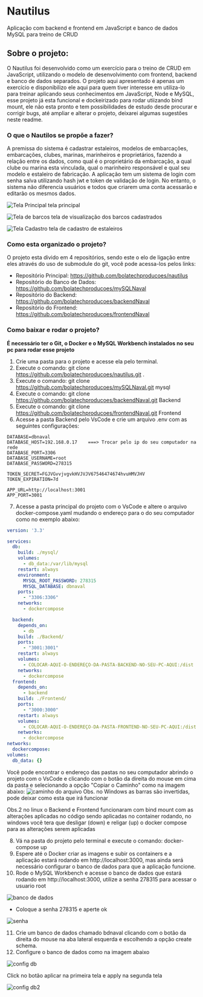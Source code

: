 # Nautilus
Aplicação com backend e frontend em JavaScript e banco de dados MySQL para treino de CRUD

## Sobre o projeto:
O Nautilus foi desenvolvido como um exercício para o treino de CRUD em JavaScript, utilizando o modelo de desenvolvimento com frontend, backend e banco de dados separados.
O projeto aqui apresentado é apenas um exercício e disponibilizo ele aqui para quem tiver interesse em utiliza-lo para treinar aplicando seus conhecimentos em JavaScript, Node e MySQL, esse projeto já esta funcional e dockeirizado para rodar utiizando bind mount, ele não esta pronto e tem possibilidades de estudo desde procurar e corrigir bugs, até ampliar e alterar o projeto, deixarei algumas sugestões neste readme.

### O que o Nautilos se propõe a fazer?
A premissa do sistema é cadastrar estaleiros, modelos de embarcações, embarcações, clubes, marinas, marinheiros e proprietários, fazendo a relação entre os dados, como qual é o proprietário da embarcação, a qual clube ou marina esta vinculada, qual o marinheiro responsável e qual seu modelo e estaleiro de fabricação.
A aplicação tem um sistema de login com senha salva utilizando hash jwt e token de validação de login. No entanto, o sistema não diferencia usuários e todos que criarem uma conta acessarão e editarão os mesmos dados.

![Tela Principal](/telaprincipal.png)
tela principal

![Tela de barcos](/telabarcos.png)
tela de visualização dos barcos cadastrados

![Tela Cadastro](/cadastro.png)
tela de cadastro de estaleiros

### Como esta organizado o projeto?
O projeto esta divido em 4 repositórios, sendo este o elo de ligação entre eles através do uso de submodule do git, você pode acessa-los pelos links:
* Repositório Principal: https://github.com/bolatechproducoes/nautilus
* Repositório do Banco de Dados: https://github.com/bolatechproducoes/mySQLNaval
* Repositório do Backend: https://github.com/bolatechproducoes/backendNaval
* Repositório do Frontend: https://github.com/bolatechproducoes/frontendNaval

### Como baixar e rodar o projeto?
**É necessário ter o Git, o Docker e o MySQL Workbench instalados no seu pc para rodar esse projeto**
1. Crie uma pasta para o projeto e acesse ela pelo terminal.
2. Execute o comando: git clone https://github.com/bolatechproducoes/nautilus.git .
3. Execute o comando: git clone https://github.com/bolatechproducoes/mySQLNaval.git mysql
4. Execute o comando: git clone https://github.com/bolatechproducoes/backendNaval.git Backend
5. Execute o comando: git clone https://github.com/bolatechproducoes/frontendNaval.git Frontend
6. Acesse a pasta Backend pelo VsCode e crie um arquivo .env com as seguintes configurações:
```env
DATABASE=dbnaval
DATABASE_HOST=192.168.0.17    ===> Trocar pelo ip do seu computador na rede 
DATABASE_PORT=3306
DATABASE_USERNAME=root
DATABASE_PASSWORD=278315

TOKEN_SECRET=FGJVGvvjvgvkHVJVJV67546474674hvuHMVJHV
TOKEN_EXPIRATION=7d

APP_URL=http://localhost:3001
APP_PORT=3001
```
7. Acesse a pasta principal do projeto com o VsCode e altere o arquivo docker-compose.yaml mudando o endereço para o do seu computador como no exemplo abaixo:
```yaml
version: '3.3'

services:
  db:
    build: ./mysql/
    volumes:
      - db_data:/var/lib/mysql
    restart: always
    environment:
      MYSQL_ROOT_PASSWORD: 278315
      MYSQL_DATABASE: dbnaval
    ports:
      - "3306:3306"
    networks:
      - dockercompose

  backend:
    depends_on:
      - db
    build: ./Backend/
    ports:
      - "3001:3001"
    restart: always
    volumes:
      - COLOCAR-AQUI-O-ENDEREÇO-DA-PASTA-BACKEND-NO-SEU-PC-AQUI:/dist
    networks:
      - dockercompose
  frontend:
    depends_on:
      - backend
    build: ./Frontend/
    ports:
      - "3000:3000"
    restart: always
    volumes:
      - COLOCAR-AQUI-O-ENDEREÇO-DA-PASTA-FRONTEND-NO-SEU-PC-AQUI:/dist
    networks:
      - dockercompose
networks:
  dockercompose:
volumes:
  db_data: {}
```
Você pode encontrar o endereço das pastas no seu computador abrindo o projeto com o VsCode e clicando com o botão da direita do mouse em cima da pasta e selecionando a opção "Copiar o Caminho" como na imagem abaixo:
![caminho do arquivo](/caminho-do-arquivo.png)
Obs. no Windows as barras são invertidas, pode deixar como esta que irá funcionar

Obs.2 no linux o Backend e Frontend funcionaram com bind mount com as alterações aplicadas no código sendo aplicadas no container rodando, no windows você tera que desligar (down) e religar (up) o docker compose para as alterações serem aplicadas

8. Vá na pasta do projeto pelo terminal e execute o comando: docker-compose up
9. Espere até o Docker criar as imagens e subir os containers e a aplicação estará rodando em http://localhost:3000, mas ainda será necessário configurar o banco de dados para que a aplicação funcione.
10. Rode o MySQL Workbench e acesse o banco de dados que estará rodando em http://localhost:3000, utilize a senha 278315 para acessar o usuario root

![banco de dados](/bdworkbench.png)
- Coloque a senha 278315 e aperte ok

![senha](/senhabd.png)

11. Crie um banco de dados chamado bdnaval clicando com o botão da direita do mouse na aba lateral esquerda e escolhendo a opção create schema.
12. Configure o banco de dados como na imagem abaixo

![config db](/configdb.png)

Click no botão aplicar na primeira tela e apply na segunda tela

![config db2](/configdb2.png)
